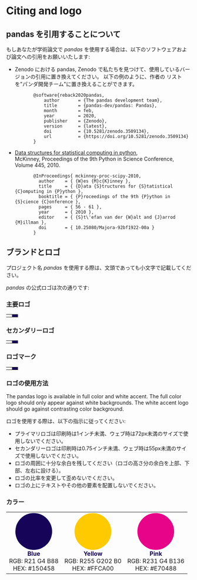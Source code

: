 # Citing and logo

## pandas を引用することについて

もしあなたが学術論文で _pandas_ を使用する場合は、以下のソフトウェアおよび論文への引用をお願いいたします:

- Zenodo における pandas,
   Zenodo で私たちを見つけて、使用しているバージョンの引用に置き換えてください。 以下の例のように、作者の
   リストを"パンダ開発チーム"に置き換えることができます。

             @software{reback2020pandas,
                 author       = {The pandas development team},
                 title        = {pandas-dev/pandas: Pandas},
                 month        = feb,
                 year         = 2020,
                 publisher    = {Zenodo},
                 version      = {latest},
                 doi          = {10.5281/zenodo.3509134},
                 url          = {https://doi.org/10.5281/zenodo.3509134}
             }

- [Data structures for statistical computing in python](https://pub.curvenote.com/01908378-3686-7168-a380-d82bbf21c799/public/mckinney-57fc0d4e8a08cd7f26a4b8bf468a71f4.pdf),\
   McKinney, Proceedings of the 9th Python in Science Conference, Volume 445, 2010.

             @InProceedings{ mckinney-proc-scipy-2010,
               author    = { {W}es {M}c{K}inney },
               title     = { {D}ata {S}tructures for {S}tatistical {C}omputing in {P}ython },
               booktitle = { {P}roceedings of the 9th {P}ython in {S}cience {C}onference },
               pages     = { 56 - 61 },
               year      = { 2010 },
               editor    = { {S}t\'efan van der {W}alt and {J}arrod {M}illman },
               doi       = { 10.25080/Majora-92bf1922-00a }
             }

## ブランドとロゴ

プロジェクト名 _pandas_ を使用する際は、文頭であっても小文字で記載してください。

_pandas_ の公式ロゴは次の通りです:

### 主要ロゴ

<table class="table logo">
    <tbody><tr>
        <td>
            <img alt="" src="{{ base_url }}static/img/pandas.svg"/>
        </td>
        <td style="background-color: #150458">
            <img alt="" src="{{ base_url }}static/img/pandas_white.svg"/>
        </td>
    </tr>
</tbody></table>

### セカンダリーロゴ

<table class="table logo">
    <tbody><tr>
        <td>
            <img alt="" src="{{ base_url }}static/img/pandas_secondary.svg"/>
        </td>
        <td style="background-color: #150458">
            <img alt="" src="{{ base_url }}static/img/pandas_secondary_white.svg"/>
        </td>
    </tr>
</tbody></table>

### ロゴマーク

<table class="table logo">
    <tbody><tr>
        <td>
            <img alt="" src="{{ base_url }}static/img/pandas_mark.svg"/>
        </td>
        <td style="background-color: #150458">
            <img alt="" src="{{ base_url }}static/img/pandas_mark_white.svg"/>
        </td>
    </tr>
</tbody></table>

### ロゴの使用方法

The pandas logo is available in full color and white accent.
The full color logo should only appear against white backgrounds.
The white accent logo should go against contrasting color background.

ロゴを使用する際は、以下の指示に従ってください:

- プライマリロゴは印刷時は1インチ未満、ウェブ時は72px未満のサイズで使用しないでください。
- セカンダリーロゴは印刷時は0.75インチ未満、ウェブ時は55px未満のサイズで使用しないでください。
- ロゴの周囲に十分な余白を残してください（ロゴの高さ分の余白を上部、下部、左右に設ける）。
- ロゴの比率を変更して歪めないでください。
- ロゴの上にテキストやその他の要素を配置しないでください。

### カラー

<table class="table">
    <tbody><tr>
        <td style="text-align: center;">
            <svg xmlns="http://www.w3.org/2000/svg" width="100" height="100">
                <circle cx="50" cy="50" r="50" fill="#150458"/>
            </svg><br/>
            <b style="color: #150458;">Blue</b><br/>
            RGB: R21 G4 B88<br/>
            HEX: #150458
        </td>
        <td style="text-align: center;">
            <svg xmlns="http://www.w3.org/2000/svg" width="100" height="100">
                <circle cx="50" cy="50" r="50" fill="#ffca00"/>
            </svg><br/>
            <b style="color: #150458;">Yellow</b><br/>
            RGB: R255 G202 B0<br/>
            HEX: #FFCA00
        </td>
        <td style="text-align: center;">
            <svg xmlns="http://www.w3.org/2000/svg" width="100" height="100">
                <circle cx="50" cy="50" r="50" fill="#e70488"/>
            </svg><br/>
            <b style="color: #150458;">Pink</b><br/>
            RGB: R231 G4 B136<br/>
            HEX: #E70488
        </td>
    </tr>
</tbody></table>
